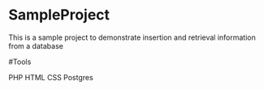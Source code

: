 # SampleProject

This is a sample project to demonstrate insertion and retrieval information from a database

#Tools

PHP
HTML
CSS
Postgres
